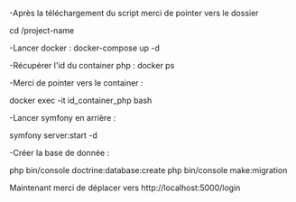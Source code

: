 -Après la téléchargement du script merci de pointer vers le dossier

cd /project-name


-Lancer docker :
docker-compose up -d

-Récupérer l'id du container php :
docker ps

-Merci de pointer vers le container :

docker exec -it id_container_php bash

-Lancer symfony en arrière :

symfony server:start -d

-Créer la base de donnée :

php bin/console doctrine:database:create
php bin/console make:migration


Maintenant merci de déplacer vers http://localhost:5000/login
